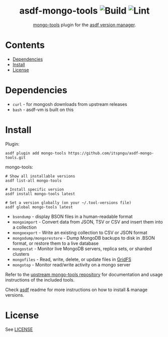 <div align="center">

# asdf-mongo-tools ![Build](https://github.com/itspngu/asdf-mongo-tools/workflows/Build/badge.svg) ![Lint](https://github.com/itspngu/asdf-mongo-tools/workflows/Lint/badge.svg)

[mongo-tools](https://github.com/mongodb/mongo-tools) plugin for the [asdf version manager](https://asdf-vm.com).

</div>

# Contents

- [Dependencies](#dependencies)
- [Install](#install)
- [License](#license)

# Dependencies

- `curl` - for mongosh downloads from upstream releases
- `bash` - asdf-vm is built on this

# Install

Plugin:

```shell
asdf plugin add mongo-tools https://github.com/itspngu/asdf-mongo-tools.git
```

mongo-tools:

```shell
# Show all installable versions
asdf list-all mongo-tools

# Install specific version
asdf install mongo-tools latest

# Set a version globally (on your ~/.tool-versions file)
asdf global mongo-tools latest
```

- `bsondump` - display BSON files in a human-readable format
- `mongoimport` - Convert data from JSON, TSV or CSV and insert them into a collection
- `mongoexport` - Write an existing collection to CSV or JSON format
- `mongodump/mongorestore` - Dump MongoDB backups to disk in .BSON format, or restore them to a live database
- `mongostat` - Monitor live MongoDB servers, replica sets, or sharded clusters
- `mongofiles` - Read, write, delete, or update files in [GridFS](http://docs.mongodb.org/manual/core/gridfs/)
- `mongotop` - Monitor read/write activity on a mongo server

Refer to the [upstream mongo-tools repository](https://github.com/mongodb/mongo-tools) for documentation and
usage instructions of the included tools.

Check [asdf](https://github.com/asdf-vm/asdf) readme for more instructions on how to
install & manage versions.

# License

See [LICENSE](LICENSE)
